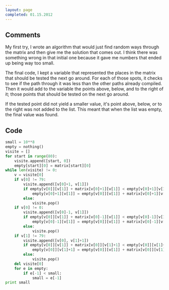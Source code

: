 ```yaml
---
layout: page
completed: 01.15.2012
---
```


## Comments

My first try, I wrote an algorithm that would just find random ways through the
matrix and then give me the solution that comes out. I think there was
something wrong in that initial one because it gave me numbers that ended up
being way too small.

The final code, I kept a variable that represented the places in the matrix
that should be tested the next go around. For each of those spots, it checks to
see if the path through it was less than the other paths already compiled. Then
it would add to the variable the points above, below, and to the right of it;
those points that should be tested on the next go around.

If the tested point did not yield a smaller value, it's point above, below, or
to the right was not added to the list. This meant that when the list was
empty, the final value was found.

## Code

```python
small = 10**8
empty = nothing()
visite = []
for start in range(80):	
	visite.append([start, 0])
	empty[start][0] = matrix[start][0]
while len(visite) != 0:
	v = visite[0]
	if v[0] != 79:
		visite.append([v[0]+1, v[1]])
		if empty[v[0]][v[1]] + matrix[v[0]+1][v[1]] < empty[v[0]+1][v[1]]:
			empty[v[0]+1][v[1]] = empty[v[0]][v[1]] + matrix[v[0]+1][v[1]]
		else:
			visite.pop()
	if v[0] != 0:
		visite.append([v[0]-1, v[1]])
		if empty[v[0]][v[1]] + matrix[v[0]-1][v[1]] < empty[v[0]-1][v[1]]:
			empty[v[0]-1][v[1]] = empty[v[0]][v[1]] + matrix[v[0]-1][v[1]]
		else:
			visite.pop()
	if v[1] != 79:
		visite.append([v[0], v[1]+1])
		if empty[v[0]][v[1]] + matrix[v[0]][v[1]+1] < empty[v[0]][v[1]+1]:
			empty[v[0]][v[1]+1] = empty[v[0]][v[1]] + matrix[v[0]][v[1]+1]
		else:
			visite.pop()
	del visite[0]
	for e in empty:
		if e[-1] < small:
			small = e[-1]
print small
```
